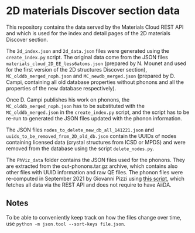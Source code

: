 # 2D materials Discover section data

This repository contains the data served by the Materials Cloud REST API
and which is used for the index and detail pages of the 2D materials 
Discover section.

The `2d_index.json` and `2d_data.json` files were generated using the
``create_index.py`` script.
The original data come from the JSON files ``materials_cloud_2D_EE_less6atoms.json``
(prepared by N. Mounet and used for the first version of the 2D structures Discover section),
``MC_olddb_merged_noph.json`` and ``MC_newdb_merged.json``
(prepared by D. Campi, containing all old database properties without phonons and all the
properties of the new database respectively).

Once D. Campi publishes his work on phonons, the ``MC_olddb_merged_noph.json``
has to be substituted with the ``MC_olddb_merged.json``
in the ``create_index.py`` script, and the script has to be re-run to
generated the JSON files updated with the phonon information.

The JSON files ``nodes_to_delete_new_db_all_141221.json`` and ``uuids_to_be_removed_from_2D_old_db.json``
contain the UUIDs of nodes containing licensed data (crystal structures from ICSD
or MPDS) and were removed from the database using the script ``delete_nodes.py``.

The ``PhViz_data`` folder contains the JSON files used for the phonons. They are extracted from the out-phonons.tar.gz archive, which contains also other files with UUID information and raw QE files.
The phonon files were re-computed in September 2021 by Giovanni Pizzi using [this script](https://github.com/materialscloud-org/tools-phonon-dispersion/blob/e679191f2689be137f52cd54909e7be490d88225/misc/data-from-2d-MC-discover/get-data-from-mc-discover.py),
which fetches all data via the REST API and does not require to have AiiDA.

## Notes

To be able to conveniently keep track on how the files change over time, use `python -m json.tool --sort-keys file.json`.